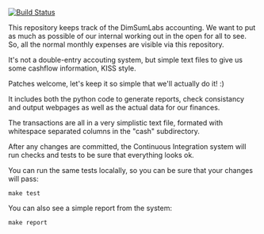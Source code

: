 [![Build Status](https://travis-ci.org/dimsumlabs/dsl-accounts.svg?branch=master)](https://travis-ci.org/dimsumlabs/dsl-accounts)

This repository keeps track of the DimSumLabs accounting.  We want to put
as much as possible of our internal working out in the open for all to see.
So, all the normal monthly expenses are visible via this repository.

It's not a double-entry accouting system, but simple text files to give us some
cashflow information, KISS style.

Patches welcome, let's keep it so simple that we'll actually do it! :)

It includes both the python code to generate reports, check consistancy and
output webpages as well as the actual data for our finances.

The transactions are all in a very simplistic text file, formated with
whitespace separated columns in the "cash" subdirectory.

After any changes are committed, the Continuous Integration system will
run checks and tests to be sure that everything looks ok.

You can run the same tests localally, so you can be sure that your changes
will pass:

```
make test
```

You can also see a simple report from the system:

```
make report
```
